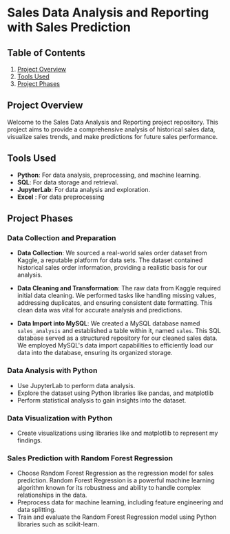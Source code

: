 # Sales Data Analysis and Reporting with Sales Prediction

## Table of Contents

1. [Project Overview](#project-overview)
2. [Tools Used](#tools-used)
3. [Project Phases](#project-phases)

## Project Overview

Welcome to the Sales Data Analysis and Reporting project repository. This project aims to provide a comprehensive analysis of historical sales data, visualize sales trends, and make predictions for future sales performance.

## Tools Used

- **Python**: For data analysis, preprocessing, and machine learning.
- **SQL**: For data storage and retrieval.
- **JupyterLab**: For data analysis and exploration.
- **Excel** : For data preprocessing

## Project Phases

### Data Collection and Preparation

- **Data Collection**: We sourced a real-world sales order dataset from Kaggle, a reputable platform for data sets. The dataset contained historical sales order information, providing a realistic basis for our analysis.

- **Data Cleaning and Transformation**: The raw data from Kaggle required initial data cleaning. We performed tasks like handling missing values, addressing duplicates, and ensuring consistent date formatting. This clean data was vital for accurate analysis and predictions.

- **Data Import into MySQL**: We created a MySQL database named `sales_analysis` and established a table within it, named `sales`. This SQL database served as a structured repository for our cleaned sales data. We employed MySQL's data import capabilities to efficiently load our data into the database, ensuring its organized storage.

### Data Analysis with Python

- Use JupyterLab to perform data analysis.
- Explore the dataset using Python libraries like pandas, and matplotlib
- Perform statistical analysis to gain insights into the dataset.

### Data Visualization with Python

- Create visualizations using libraries like and matplotlib to represent my findings.

### Sales Prediction with Random Forest Regression

- Choose Random Forest Regression as the regression model for sales prediction. Random Forest Regression is a powerful machine learning algorithm known for its robustness and ability to handle complex relationships in the data.
- Preprocess data for machine learning, including feature engineering and data splitting.
- Train and evaluate the Random Forest Regression model using Python libraries such as scikit-learn.
